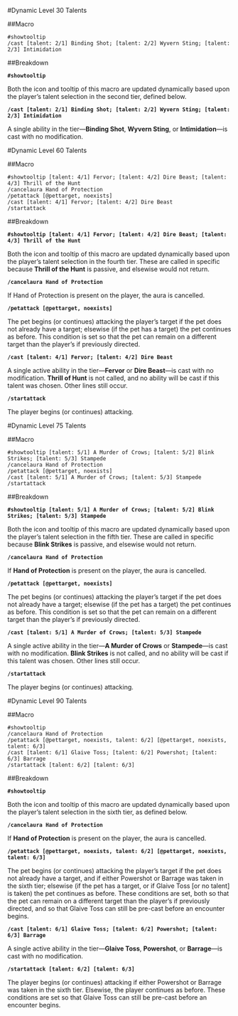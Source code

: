 #Dynamic Level 30 Talents

##Macro

	#showtooltip
	/cast [talent: 2/1] Binding Shot; [talent: 2/2] Wyvern Sting; [talent: 2/3] Intimidation
	
##Breakdown

**`#showtooltip`**

Both the icon and tooltip of this macro are updated dynamically based upon the player’s talent selection in the second tier, defined below.

**`/cast [talent: 2/1] Binding Shot; [talent: 2/2] Wyvern Sting; [talent: 2/3] Intimidation`**

A single ability in the tier—**Binding Shot**, **Wyvern Sting**, or **Intimidation**—is cast with no modification.



#Dynamic Level 60 Talents

##Macro

	#showtooltip [talent: 4/1] Fervor; [talent: 4/2] Dire Beast; [talent: 4/3] Thrill of the Hunt
	/cancelaura Hand of Protection
	/petattack [@pettarget, noexists]
	/cast [talent: 4/1] Fervor; [talent: 4/2] Dire Beast
	/startattack

##Breakdown

**`#showtooltip [talent: 4/1] Fervor; [talent: 4/2] Dire Beast; [talent: 4/3] Thrill of the Hunt`**

Both the icon and tooltip of this macro are updated dynamically based upon the player’s talent selection in the fourth tier. These are called in specific because **Thrill of the Hunt** is passive, and elsewise would not return.

**`/cancelaura Hand of Protection`**

If Hand of Protection is present on the player, the aura is cancelled.

**`/petattack [@pettarget, noexists]`**

The pet begins (or continues) attacking the player’s target if the pet does not already have a target; elsewise (if the pet has a target) the pet continues as before. This condition is set so that the pet can remain on a different target than the player’s if previously directed.

**`/cast [talent: 4/1] Fervor; [talent: 4/2] Dire Beast`**

A single active ability in the tier—**Fervor** or **Dire Beast**—is cast with no modification. **Thrill of Hunt** is not called, and no ability will be cast if this talent was chosen. Other lines still occur.

**`/startattack`**

The player begins (or continues) attacking.



#Dynamic Level 75 Talents

##Macro

	#showtooltip [talent: 5/1] A Murder of Crows; [talent: 5/2] Blink Strikes; [talent: 5/3] Stampede
	/cancelaura Hand of Protection
	/petattack [@pettarget, noexists]
	/cast [talent: 5/1] A Murder of Crows; [talent: 5/3] Stampede
	/startattack

##Breakdown

**`#showtooltip [talent: 5/1] A Murder of Crows; [talent: 5/2] Blink Strikes; [talent: 5/3] Stampede`**

Both the icon and tooltip of this macro are updated dynamically based upon the player’s talent selection in the fifth tier. These are called in specific because **Blink Strikes** is passive, and elsewise would not return.

**`/cancelaura Hand of Protection`**

If **Hand of Protection** is present on the player, the aura is cancelled.

**`/petattack [@pettarget, noexists]`**

The pet begins (or continues) attacking the player’s target if the pet does not already have a target; elsewise (if the pet has a target) the pet continues as before. This condition is set so that the pet can remain on a different target than the player’s if previously directed.

**`/cast [talent: 5/1] A Murder of Crows; [talent: 5/3] Stampede`**

A single active ability in the tier—**A Murder of Crows** or **Stampede**—is cast with no modification. **Blink Strikes** is not called, and no ability will be cast if this talent was chosen. Other lines still occur.

**`/startattack`**

The player begins (or continues) attacking.



#Dynamic Level 90 Talents

##Macro

	#showtooltip
	/cancelaura Hand of Protection
	/petattack [@pettarget, noexists, talent: 6/2] [@pettarget, noexists, talent: 6/3]
	/cast [talent: 6/1] Glaive Toss; [talent: 6/2] Powershot; [talent: 6/3] Barrage
	/startattack [talent: 6/2] [talent: 6/3]

##Breakdown

**`#showtooltip`**

Both the icon and tooltip of this macro are updated dynamically based upon the player’s talent selection in the sixth tier, as defined below.

**`/cancelaura Hand of Protection`**

If **Hand of Protection** is present on the player, the aura is cancelled.

**`/petattack [@pettarget, noexists, talent: 6/2] [@pettarget, noexists, talent: 6/3]`**

The pet begins (or continues) attacking the player’s target if the pet does not already have a target, and if either Powershot or Barrage was taken in the sixth tier; elsewise (if the pet has a target, or if Glaive Toss [or no talent] is taken) the pet continues as before. These conditions are set, both so that the pet can remain on a different target than the player’s if previously directed, and so that Glaive Toss can still be pre-cast before an encounter begins.

**`/cast [talent: 6/1] Glaive Toss; [talent: 6/2] Powershot; [talent: 6/3] Barrage`**

A single active ability in the tier—**Glaive Toss**, **Powershot**, or **Barrage**—is cast with no modification.

**`/startattack [talent: 6/2] [talent: 6/3]`**

The player begins (or continues) attacking if either Powershot or Barrage was taken in the sixth tier. Elsewise, the player continues as before. These conditions are set so that Glaive Toss can still be pre-cast before an encounter begins.

